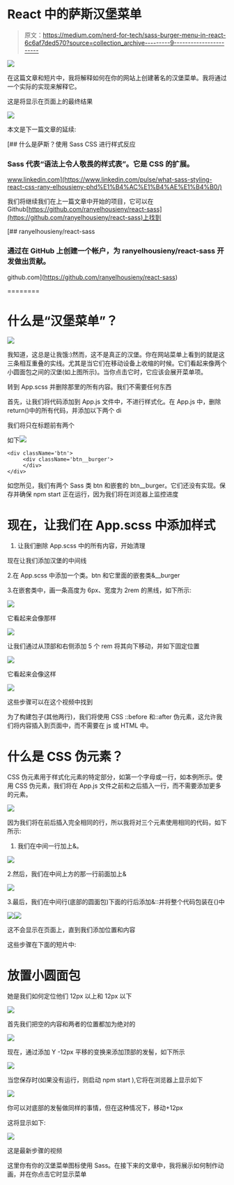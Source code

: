 # React 中的萨斯汉堡菜单

> 原文：<https://medium.com/nerd-for-tech/sass-burger-menu-in-react-6c6af7ded570?source=collection_archive---------9----------------------->

![](img/78837c29b8df1ad89d390525156e9fa2.png)

在这篇文章和短片中，我将解释如何在你的网站上创建著名的汉堡菜单。我将通过一个实际的实现来解释它。

这是将显示在页面上的最终结果

![](img/447fd5914b10ad911c98afe804fe3d7b.png)

本文是下一篇文章的延续:

[](https://www.linkedin.com/pulse/what-sass-styling-react-css-rany-elhousieny-phd%E1%B4%AC%E1%B4%AE%E1%B4%B0/) [## 什么是萨斯？使用 Sass CSS 进行样式反应

### Sass 代表“语法上令人敬畏的样式表”。它是 CSS 的扩展。

www.linkedin.com](https://www.linkedin.com/pulse/what-sass-styling-react-css-rany-elhousieny-phd%E1%B4%AC%E1%B4%AE%E1%B4%B0/) 

我们将继续我们在上一篇文章中开始的项目，它可以在 Github[https://github.com/ranyelhousieny/react-sass](https://github.com/ranyelhousieny/react-sass)上找到

[](https://github.com/ranyelhousieny/react-sass) [## ranyelhousieny/react-sass

### 通过在 GitHub 上创建一个帐户，为 ranyelhousieny/react-sass 开发做出贡献。

github.com](https://github.com/ranyelhousieny/react-sass) 

========

# 什么是“汉堡菜单”？

![](img/ebcee22bbb4c21d09272fb2617a20cb8.png)

我知道，这总是让我饿:)然而，这不是真正的汉堡。你在网站菜单上看到的就是这三条相互重叠的实线。尤其是当它们在移动设备上收缩的时候。它们看起来像两个小圆面包之间的汉堡(如上图所示)。当你点击它时，它应该会展开菜单项。

转到 App.scss 并删除那里的所有内容。我们不需要任何东西

首先，让我们将代码添加到 App.js 文件中，不进行样式化。在 App.js 中，删除 return()中的所有代码，并添加以下两个 di

我们将只在标题前有两个

如下![](img/a55c2d23372273f9a738792e865bcb69.png)

```
<div className='btn'>
     <div className='btn__burger'>
     </div>
</div>
```

如您所见，我们有两个 Sass 类 btn 和嵌套的 btn__burger。它们还没有实现。保存并确保 npm start 正在运行，因为我们将在浏览器上监控进度

# 现在，让我们在 App.scss 中添加样式

1.  让我们删除 App.scss 中的所有内容，开始清理

现在让我们添加汉堡的中间线

2.在 App.scss 中添加一个类。btn 和它里面的嵌套类&__burger

3.在嵌套类中，画一条高度为 6px、宽度为 2rem 的黑线，如下所示:

![](img/3119b653480ba4177dc530ea810efb48.png)

它看起来会像那样

![](img/68a58e8ec4720a9b24421b7bec21d600.png)

让我们通过从顶部和右侧添加 5 个 rem 将其向下移动，并如下固定位置

![](img/b5feb9cc82c6dca026273611aacac919.png)

它看起来会像这样

![](img/5ce4fa9e4567efbf012df84dd00736db.png)

这些步骤可以在这个视频中找到

为了构建包子(其他两行)，我们将使用 CSS ::before 和::after 伪元素，这允许我们将内容插入到页面中，而不需要在 js 或 HTML 中。

# 什么是 CSS 伪元素？

CSS 伪元素用于样式化元素的特定部分，如第一个字母或一行，如本例所示。使用 CSS 伪元素，我们将在 App.js 文件之前和之后插入一行，而不需要添加更多的元素。

![](img/5210f3da1bcd4942942be1881cfd6661.png)

因为我们将在前后插入完全相同的行，所以我将对三个元素使用相同的代码，如下所示:

1.  我们在中间一行加上&。

![](img/f9531bf622aab47646f39f61bcaa8d5e.png)

2.然后，我们在中间上方的那一行前面加上&

![](img/d0629fe73e6d36787401b0c07f89884c.png)

3.最后，我们在中间行(底部的圆面包)下面的行后添加&::并将整个代码包装在{}中

![](img/a15273cf9044027c506fcdc695d673f1.png)![](img/8ec0d48db48a21ef77f0136fc325c4a3.png)

这不会显示在页面上，直到我们添加位置和内容

这些步骤在下面的短片中:

# 放置小圆面包

她是我们如何定位他们 12px 以上和 12px 以下

![](img/9abe67425e3b8a127eea3cf1644836d0.png)

首先我们把空的内容和两者的位置都加为绝对的

![](img/d86b4d577f61d9433cd8a72d390c1522.png)

现在，通过添加 Y -12px 平移的变换来添加顶部的发髻，如下所示

![](img/cd0ce3f3e41d9d4272b4936b6d32a474.png)

当您保存时(如果没有运行，则启动 npm start ),它将在浏览器上显示如下

![](img/a51ea23afea5334c519aa12a771146c9.png)

你可以对底部的发髻做同样的事情，但在这种情况下，移动+12px

这将显示如下:

![](img/3232d7db58651ccc5b05ae8ebf5574e3.png)

这是最新步骤的视频

这里你有你的汉堡菜单图标使用 Sass。在接下来的文章中，我将展示如何制作动画，并在你点击它时显示菜单